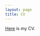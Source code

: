 ```yaml
---
layout: page
title: CV
---
```



[Here](https://drive.google.com/file/d/1xYBKoKp17dLSUKA0EpYSgmR2_XSLq-bO/view?usp=sharing) is my CV.

